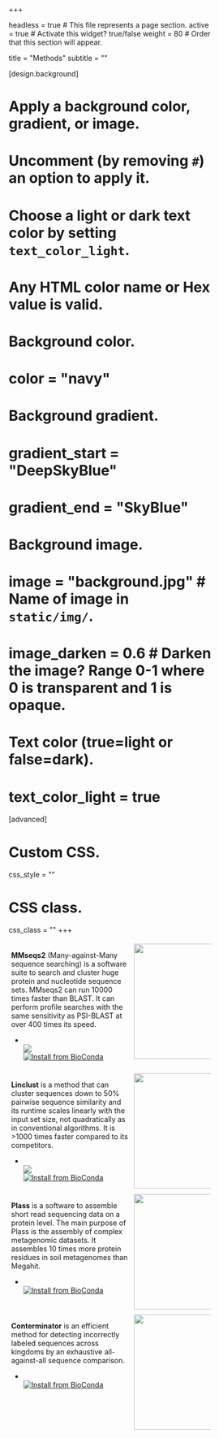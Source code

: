+++

headless = true  # This file represents a page section.
active = true  # Activate this widget? true/false
weight = 80  # Order that this section will appear.

title = "Methods"
subtitle = ""

[design.background]
  # Apply a background color, gradient, or image.
  #   Uncomment (by removing `#`) an option to apply it.
  #   Choose a light or dark text color by setting `text_color_light`.
  #   Any HTML color name or Hex value is valid.
  
  # Background color.
  # color = "navy"
  
  # Background gradient.
  # gradient_start = "DeepSkyBlue"
  # gradient_end = "SkyBlue"
  
  # Background image.
  # image = "background.jpg"  # Name of image in `static/img/`.
  # image_darken = 0.6  # Darken the image? Range 0-1 where 0 is transparent and 1 is opaque.

  # Text color (true=light or false=dark).
  # text_color_light = true  
  
[advanced]
 # Custom CSS. 
 css_style = ""
 
 # CSS class.
 css_class = ""
+++

<style>
* {
  box-sizing: border-box;
}

.columnEqL {
  float: left;
  width: 50%;
  padding: 0px;
}

.columnEqR {
  float: right;
  width: 50%;
  padding: 0px;
}

.columnWide {
  float: left;
  width: 60%;
  padding: 5px;
}

.columnNarrow {
  float: left;
  width: 40%;
  padding: 5px;
}

.center-badge {
  display: flex;
  flex-direction: column;
  justify-content: space-around;
}

li.no-scale:hover {
  transform: none;
}

</style>

<div>
  <div class="columnWide">
    <p><b>MMseqs2</b> (Many-against-Many sequence searching) is a software suite to search and cluster huge protein and nucleotide sequence sets. MMseqs2 can run 10000 times faster than BLAST. It can perform profile searches with the same sensitivity as PSI-BLAST at over 400 times its speed.
      <ul class="network-icon" aria-hidden="true">
          <li>
            <a href="https://github.com/soedinglab/mmseqs2" target="_blank" rel="noopener">
              <i class="fab fa-github big-icon"></i>
            </a>
          </li>
          <li class="center-badge no-scale">
            <a href="https://biocontainers.pro/#/tools/mmseqs2"><img src="https://img.shields.io/endpoint?url=https%3A%2F%2Fmmseqs.com%2Fbiocontainer.php%3Fcontainer%3Dmmseqs2"/></a>
            <a href="https://anaconda.org/bioconda/mmseqs2"><img src="https://img.shields.io/conda/dn/bioconda/mmseqs2.svg?style=flag&label=BioConda%20install" alt="Install from BioConda"></a> 
          </li>
     </ul>
       </ul>
    </p>
  </div>
  <div class="columnNarrow">
    <img src="img/mmseqs2_logo.png" style="width: 227px">
  </div>
</div>

<div>
  <div class="columnWide">
    <p><b>Linclust</b> is a method that can cluster sequences down to 50% pairwise sequence similarity and its runtime scales linearly with the input set size, not  quadratically as in conventional algorithms. It is >1000 times faster compared to its competitors.
      <ul class="network-icon" aria-hidden="true">
        <li>
          <a href="https://github.com/soedinglab/mmseqs2" target="_blank" rel="noopener">
            <i class="fab fa-github big-icon"></i>
          </a>
        </li>
        <li class="center-badge no-scale">
          <a href="https://biocontainers.pro/#/tools/mmseqs2"><img src="https://img.shields.io/endpoint?url=https%3A%2F%2Fmmseqs.com%2Fbiocontainer.php%3Fcontainer%3Dmmseqs2"/></a>  
          <a href="https://anaconda.org/bioconda/mmseqs2"><img src="https://img.shields.io/conda/dn/bioconda/mmseqs2.svg?style=flag&label=BioConda%20install" alt="Install from BioConda"></a>                 
        </li>
     </ul>
  </p>
  </div>
  <div class="columnNarrow">
	  <img src="img/linclust_logo.png" style="width: 227px">
  </div>
</div>

<div>
  <div class="columnWide">
    <p><b>Plass</b> is a software to assemble short read sequencing data on a protein level. The main purpose of Plass is the assembly of complex metagenomic datasets. It assembles 10 times more protein residues in soil metagenomes than Megahit. 
      <ul class="network-icon" aria-hidden="true">
        <li>
          <a href="https://github.com/soedinglab/plass" target="_blank" rel="noopener">
            <i class="fab fa-github big-icon"></i>
          </a>
        </li>
        <li class="center-badge no-scale">
          <a href="https://anaconda.org/bioconda/plass"><img src="https://img.shields.io/conda/dn/bioconda/plass.svg?style=flag&label=BioConda%20install" alt="Install from BioConda"></a> 
        </li>
      </ul>
    </p>
  </div>
  <div class="columnNarrow">
    <img src="img/plass_logo.png" style="width: 227px">
  </div>
</div>

<br>

<div>
  <div class="columnWide">
    <p>
      <b>Conterminator</b> is an efficient method for detecting incorrectly labeled sequences across kingdoms by an exhaustive all-against-all sequence comparison.
      <ul class="network-icon" aria-hidden="true">
        <li>
          <a href="https://github.com/martin-steinegger/conterminator" target="_blank" rel="noopener">
            <i class="fab fa-github big-icon"></i>
          </a>
        </li>
        <li class="center-badge no-scale">
          <a href="https://anaconda.org/bioconda/conterminator"><img src="https://img.shields.io/conda/dn/bioconda/conterminator.svg?style=flag&label=BioConda%20install" alt="Install from BioConda"></a> 
        </li>
      </ul>
     </p>
  </div>
  <div class="columnNarrow">
    <img src="img/conterminator_logo.png" style="width: 227px">
  </div>
</div>


